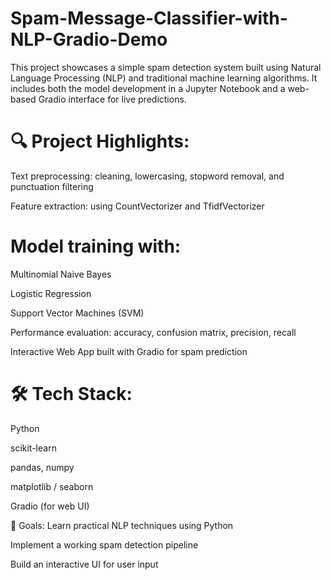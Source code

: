 # Spam-Message-Classifier-with-NLP-Gradio-Demo
This project showcases a simple spam detection system built using Natural Language Processing (NLP) and traditional machine learning algorithms. It includes both the model development in a Jupyter Notebook and a web-based Gradio interface for live predictions.

# 🔍 Project Highlights:
Text preprocessing: cleaning, lowercasing, stopword removal, and punctuation filtering

Feature extraction: using CountVectorizer and TfidfVectorizer

# Model training with:

Multinomial Naive Bayes

Logistic Regression

Support Vector Machines (SVM)

Performance evaluation: accuracy, confusion matrix, precision, recall

Interactive Web App built with Gradio for spam prediction

# 🛠️ Tech Stack:
Python

scikit-learn

pandas, numpy

matplotlib / seaborn

Gradio (for web UI)

📌 Goals:
Learn practical NLP techniques using Python

Implement a working spam detection pipeline

Build an interactive UI for user input
